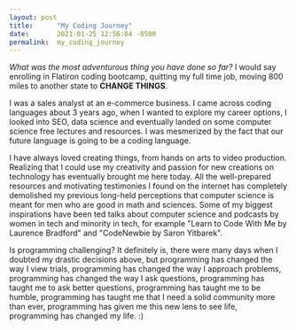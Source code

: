 ```yaml
---
layout: post
title:      "My Coding Journey"
date:       2021-01-25 12:56:04 -0500
permalink:  my_coding_journey
---
```



*What was the most adventurous thing you have done so far?* I would say enrolling in Flatiron coding bootcamp, quitting my full time job, moving 800 miles to another state to **CHANGE THINGS**. 

I was a sales analyst at an e-commerce business. I came across coding languages about 3 years ago, when I wanted to explore my career options, I looked into SEO, data science and eventually landed on some computer science free lectures and resources. I was mesmerized by the fact that our future language is going to be a coding language. 

I have always loved creating things, from hands on arts to video production. Realizing that I could use my creativity and passion for new creations on technology has eventually brought me here today. All the well-prepared resources and motivating testimonies I found on the internet has completely demolished my previous long-held perceptions that computer science is meant for men who are good in math and sciences. Some of my biggest inspirations have been ted talks about computer science and podcasts by women in tech and minority in tech, for example "Learn to Code With Me by Laurence Bradford" and "CodeNewbie by Saron Yitbarek".

Is programming challenging? It definitely is, there were many days when I doubted my drastic decisions above, but programming has changed the way I view trials, programming has changed the way I approach problems, programming has changed the way I ask questions, programming has taught me to ask better questions, programming has taught me to be humble, programming has taught me that I need a solid community more than ever, programming has given me this new lens to see life, programming has changed my life. :)




